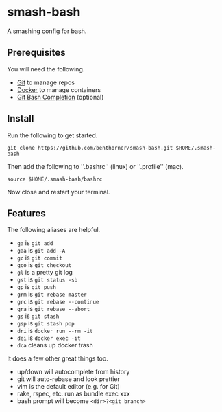 # smash-bash

A smashing config for bash.

## Prerequisites

You will need the following.

  - [Git](https://git-scm.com/) to manage repos
  - [Docker](https://www.docker.com/) to manage containers
  - [Git Bash Completion](https://git-scm.com/book/en/v1/Git-Basics-Tips-and-Tricks) (optional)

## Install

Run the following to get started.

    git clone https://github.com/benthorner/smash-bash.git $HOME/.smash-bash

Then add the following to ''.bashrc'' (linux) or ''.profile'' (mac).

    source $HOME/.smash-bash/bashrc

Now close and restart your terminal.

## Features

The following aliases are helpful.

  - `ga` is `git add`
  - `gaa` is `git add -A`
  - `gc` is `git commit`
  - `gco` is `git checkout`
  - `gl` is a pretty git log
  - `gst` is `git status -sb`
  - `gp` is `git push`
  - `grm` is `git rebase master`
  - `grc` is `git rebase --continue`
  - `gra` is `git rebase --abort`
  - `gs` is `git stash`
  - `gsp` is `git stash pop`
  - `dri` is `docker run --rm -it`
  - `dei` is `docker exec -it`
  - `dca` cleans up docker trash

It does a few other great things too.

  - up/down will autocomplete from history
  - git will auto-rebase and look prettier
  - vim is the default editor (e.g. for Git)
  - rake, rspec, etc. run as bundle exec xxx
  - bash prompt will become `<dir>?<git branch>`
